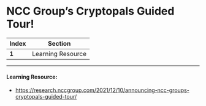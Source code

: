 # NCC Group’s Cryptopals Guided Tour!

Index | Section
--- | ---
**1** | Learning Resource

___


#### Learning Resource: 

* https://research.nccgroup.com/2021/12/10/announcing-ncc-groups-cryptopals-guided-tour/